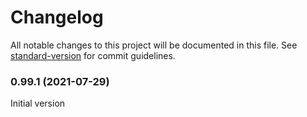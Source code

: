 # Changelog

All notable changes to this project will be documented in this file. See [standard-version](https://github.com/conventional-changelog/standard-version) for commit guidelines.

### 0.99.1 (2021-07-29)

Initial version
